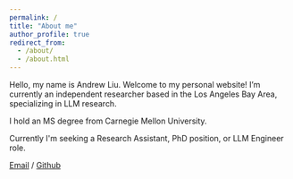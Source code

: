 ```yaml
---
permalink: /
title: "About me"
author_profile: true
redirect_from: 
  - /about/
  - /about.html
---
```


Hello, my name is Andrew Liu. Welcome to my personal website! I’m currently an independent researcher based in the Los Angeles Bay Area, specializing in LLM research.

I hold an MS degree from Carnegie Mellon University.

Currently I'm seeking a Research Assistant, PhD position, or LLM Engineer role.

[Email](mailto:aergneh541@gmail.com) / [Github](https://github.com/Aergneh)
